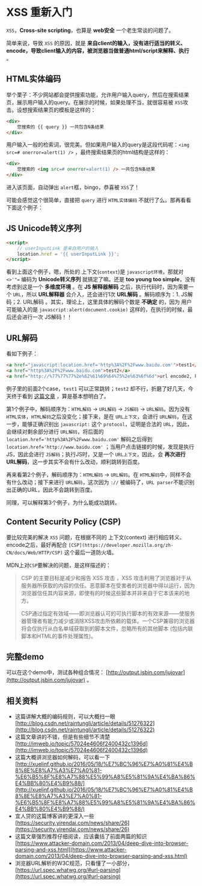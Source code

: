 # XSS 重新入门

`XSS`，**Cross-site scripting**，也算是 **web安全** 一个老生常谈的问题了。

简单来说，导致 `XSS` 的原因，就是 **来自client的输入，没有进行适当的转义、encode，导致client输入的内容，被浏览器当做普通html/script来解释、执行** 。

## HTML实体编码

举个栗子：不少网站都会提供搜索功能，允许用户输入query，然后在搜索结果页，展示用户输入的query。在展示的时候，如果处理不当，就很容易被 `XSS`攻击。设想搜索结果页的模板是这样的：

```html
<div>
    您搜索的 {{ query }} 一共包含N条结果
</div>
```

用户输入一般的检索词，很完美。但如果用户输入的query是这段代码呢：`<img src=# onerror=alert(1) />` ，最终搜索结果页的html结构是这样的：

```html
<div>
    您搜索的 <img src=# onerror=alert(1) /> 一共包含N条结果
</div>
```

进入该页面，自动弹出 `alert`框，bingo，恭喜被 `XSS`了！

可能会感觉这个很简单，直接把 `query` 进行 `HTML实体编码` 不就行了么。那再看看下面这个例子：

## JS Unicode转义序列

```html
<script>
    // userInputLink 是来自用户的输入
    location.href = '{{ userInputLink }}';
</script>
```

看到上面这个例子，嗯，所处的 上下文(`context`)是 `javascript环境`，那就对 `<>'"=` 编码为 **Unicode转义序列** 就搞定了嘛。还是 **too young too simple**，没有考虑到这是一个 **多维度环境** 。在 **JS 解释器解码** 之后，执行代码时，因为需要一个 `URL`，所以 **URL解释器** 会介入，还会进行1次 **URL解码** 。解码顺序为：1. JS解码；2. URL解码 。其实，理论上，这里具体的解码个数是 **不确定** 的，因为 用户可能输入的是 `javascript:alert(document.cookie)` 这样的，在执行的时候，最后还会进行一次 JS解码！！

## URL解码

看如下例子：

```html
<a href="javascript:location.href='http%3A%2F%2Fwww.baidu.com'">test1</a>
<a href="http%3A%2F%2Fwww.baidu.com">test2</a>
<a href="http://%77%77%77%2e%62%61%69%64%75%2e%63%6f%6d">url encode2, keep :// </a>
```

例子里的前面2个case，`test1` 可以正常跳转；`test2` 却不行，折磨了好几天，今天终于看到 [这篇文章](https://www.attacker-domain.com/2013/04/deep-dive-into-browser-parsing-and-xss.html) ，算是基本想明白了。

第1个例子中，解码顺序为：`HTML解码` -> `URL解码` -> `JS解码` -> `URL解码`。因为没有 `HTML实体`，`HTML解码`之后没变化；接下来，是在 `URL上下文`，会进行 `URL解码`，在这一步，能够正确识别出 `javascript:` 这个 `protocol`，证明是合法的 `URL`，因此，会继续对剩余部分进行 `URL解码`，将后面的 `location.href='http%3A%2F%2Fwww.baidu.com'` 解码之后得到 `location.href='http://www.baidu.com'` ；当用户点击链接的时候，发现是执行JS，因此会进行 `JS解码`；执行JS时，又是一个 `URL上下文`，因此，会 **再次进行 URL解码**，这一步其实不会有什么改动，顺利跳转到百度。

再来看第2个例子，解码顺序为：`HTML解码` -> `URL解码`。在 `HTML解码`中，同样不会有什么改动；接下来进行 `URL解码`，这次因为 `://` 被编码了，`URL parser`不能识别出正确的URL，因此不会跳转到百度。

同理，可以解释第3个例子，为什么能成功跳转。


## Content Security Policy (CSP)

要比较完美的解决 `XSS` 问题，在根据不同的 上下文(context) 进行相应转义、encode之后，最好再配合 `[CSP](https://developer.mozilla.org/zh-CN/docs/Web/HTTP/CSP)` 这个最后一道防火墙。

MDN上对`CSP`要解决的问题，是这样描述的：

> CSP 的主要目标是减少和报告 XSS 攻击 ，XSS 攻击利用了浏览器对于从服务器所获取的内容的信任。恶意脚本在受害者的浏览器中得以运行，因为浏览器信任其内容来源，即使有的时候这些脚本并非来自于它本该来的地方。
>
> CSP通过指定有效域——即浏览器认可的可执行脚本的有效来源——使服务器管理者有能力减少或消除XSS攻击所依赖的载体。一个CSP兼容的浏览器将会仅执行从白名单域获取到的脚本文件，忽略所有的其他脚本 (包括内联脚本和HTML的事件处理属性)。



## 完整demo

可以在这个demo中，测试各种组合情况： [http://output.jsbin.com/jujovar](http://output.jsbin.com/jujovar) 。


## 相关资料

* 这篇讲解大概的编码规则，可以大概扫一眼  [http://blog.csdn.net/raintungli/article/details/51276322](http://blog.csdn.net/raintungli/article/details/51276322)
* 这篇文章讲的不错，但是有些细节不清楚  [http://imweb.io/topic/57024e4606f2400432c1396d](http://imweb.io/topic/57024e4606f2400432c1396d)
* 这篇大概讲浏览器如何解码，可以看一下  [http://xuelinf.github.io/2016/05/18/%E7%BC%96%E7%A0%81%E4%B8%8E%E8%A7%A3%E7%A0%81-%E6%B5%8F%E8%A7%88%E5%99%A8%E5%81%9A%E4%BA%86%E4%BB%80%E4%B9%88/](http://xuelinf.github.io/2016/05/18/%E7%BC%96%E7%A0%81%E4%B8%8E%E8%A7%A3%E7%A0%81-%E6%B5%8F%E8%A7%88%E5%99%A8%E5%81%9A%E4%BA%86%E4%BB%80%E4%B9%88/)
* 宜人贷的这篇博客讲的更深入一些 [https://security.yirendai.com/news/share/26](https://security.yirendai.com/news/share/26)
* 这篇文章强烈推荐仔细阅读，应该囊括了前面两篇的知识  [https://www.attacker-domain.com/2013/04/deep-dive-into-browser-parsing-and-xss.html](https://www.attacker-domain.com/2013/04/deep-dive-into-browser-parsing-and-xss.html)
* 浏览器URL解析的W3C规范，只看懂了一小部分，[https://url.spec.whatwg.org/#url-parsing](https://url.spec.whatwg.org/#url-parsing)

